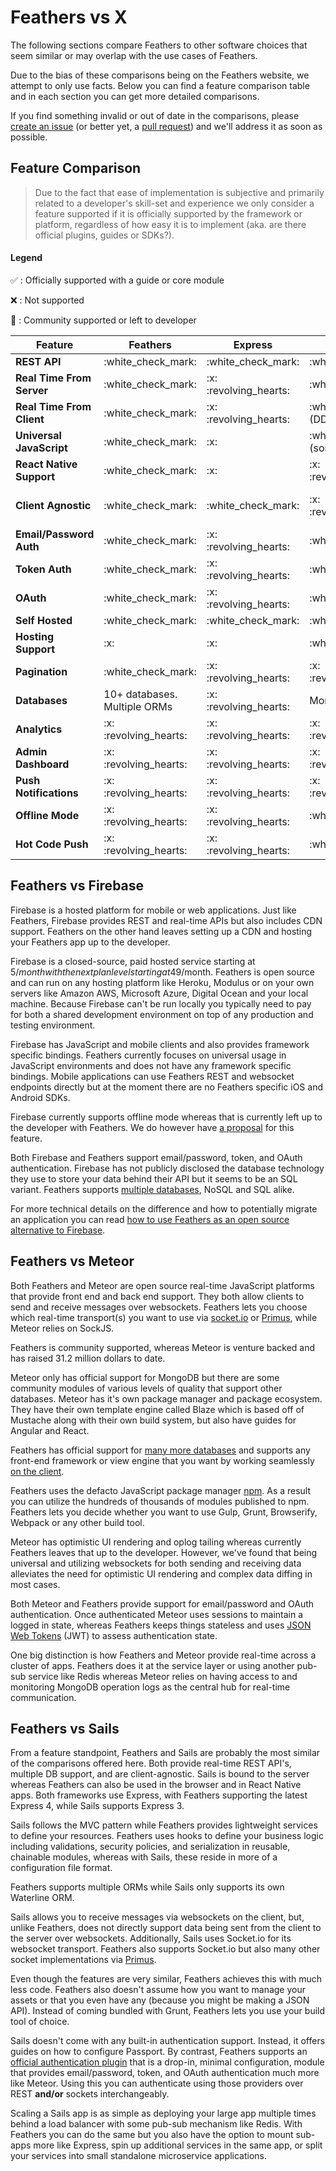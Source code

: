# Feathers vs X

The following sections compare Feathers to other software choices that seem similar or may overlap with the use cases of Feathers.

Due to the bias of these comparisons being on the Feathers website, we attempt to only use facts. Below you can find a feature comparison table and in each section you can get more detailed comparisons.

If you find something invalid or out of date in the comparisons, please [create an issue](https://github.com/feathersjs/feathers-docs/issues/new) (or better yet, a [pull request](https://github.com/feathersjs/feathers-docs/compare)) and we'll address it as soon as possible.

## Feature Comparison

> Due to the fact that ease of implementation is subjective and primarily related to a developer's skill-set and experience we only consider a feature supported if it is officially supported by the framework or platform, regardless of how easy it is to implement (aka. are there official plugins, guides or SDKs?).

<!-- -->

#### Legend

 :white_check_mark: : Officially supported with a guide or core module

 :x: : Not supported

 :revolving_hearts: : Community supported or left to developer

<table>
    <thead>
        <tr>
            <th><strong>Feature</strong></th>
            <th><strong>Feathers</strong></th>
            <th><strong>Express</strong></th>
            <th><strong>Meteor</strong></th>
            <th><strong>Sails</strong></th>
            <th><strong>Firebase</strong></th>
        </tr>
    </thead>
    <tbody>
        <tr>
            <td><strong>REST API</strong></td>
            <td> :white_check_mark: </td>
            <td> :white_check_mark: </td>
            <td> :white_check_mark: </td>
            <td> :white_check_mark: </td>
            <td> :white_check_mark: </td>
        </tr>
        <tr>
            <td><strong>Real Time From Server</strong></td>
            <td> :white_check_mark: </td>
            <td> :x:   :revolving_hearts: </td>
            <td> :white_check_mark: </td>
            <td> :white_check_mark: </td>
            <td> :white_check_mark: </td>
        </tr>
        <tr>
            <td><strong>Real Time From Client</strong></td>
            <td> :white_check_mark: </td>
            <td> :x:    :revolving_hearts: </td>
            <td> :white_check_mark:  (DDP)</td>
            <td> :x:    :revolving_hearts: </td>
            <td> :white_check_mark: </td>
        </tr>
        <tr>
            <td><strong>Universal JavaScript</strong></td>
            <td> :white_check_mark: </td>
            <td> :x: </td>
            <td> :white_check_mark:  (sort of)</td>
            <td> :x: </td>
            <td> :x: </td>
        </tr>
        <tr>
            <td><strong>React Native Support</strong></td>
            <td> :white_check_mark: </td>
            <td> :x: </td>
            <td> :x:    :revolving_hearts: </td>
            <td> :x: </td>
            <td> :x: </td>
        </tr>
        <tr>
            <td><strong>Client Agnostic</strong></td>
            <td> :white_check_mark: </td>
            <td> :white_check_mark: </td>
            <td> :x:    :revolving_hearts: </td>
            <td> :white_check_mark: </td>
            <td> :white_check_mark:    :revolving_hearts:  (SDKs)</td>
        </tr>
        <tr>
            <td><strong>Email/Password Auth</strong></td>
            <td> :white_check_mark: </td>
            <td> :x:    :revolving_hearts: </td>
            <td> :white_check_mark: </td>
            <td> :x:    :revolving_hearts: </td>
            <td> :white_check_mark: </td>
        </tr>
        <tr>
            <td><strong>Token Auth</strong></td>
            <td> :white_check_mark: </td>
            <td> :x:    :revolving_hearts: </td>
            <td> :white_check_mark: </td>
            <td> :x:    :revolving_hearts: </td>
            <td> :white_check_mark: </td>
        </tr>
        <tr>
            <td><strong>OAuth</strong></td>
            <td> :white_check_mark: </td>
            <td> :x:    :revolving_hearts: </td>
            <td> :white_check_mark: </td>
            <td> :x:    :revolving_hearts: </td>
            <td> :white_check_mark: </td>
        </tr>
        <tr>
            <td><strong>Self Hosted</strong></td>
            <td> :white_check_mark: </td>
            <td> :white_check_mark: </td>
            <td> :white_check_mark: </td>
            <td> :white_check_mark: </td>
            <td> :x: </td>
        </tr>
        <tr>
            <td><strong>Hosting Support</strong></td>
            <td> :x: </td>
            <td> :x: </td>
            <td> :white_check_mark: </td>
            <td> :x: </td>
            <td> :white_check_mark: </td>
        </tr>
        <tr>
            <td><strong>Pagination</strong></td>
            <td> :white_check_mark: </td>
            <td> :x:    :revolving_hearts: </td>
            <td> :x:    :revolving_hearts: </td>
            <td> :white_check_mark: </td>
            <td> :white_check_mark: </td>
        </tr>
        <tr>
            <td><strong>Databases</strong></td>
            <td>10+ databases. Multiple ORMs</td>
            <td> :x:    :revolving_hearts: </td>
            <td>MongoDB</td>
            <td>10+ databases. 1 ORM</td>
            <td>Unknown</td>
        </tr>
        <tr>
            <td><strong>Analytics</strong></td>
            <td> :x:    :revolving_hearts: </td>
            <td> :x:    :revolving_hearts: </td>
            <td> :x:    :revolving_hearts: </td>
            <td> :x:    :revolving_hearts: </td>
            <td> :white_check_mark: </td>
        </tr>
        <tr>
            <td><strong>Admin Dashboard</strong></td>
            <td> :x:    :revolving_hearts: </td>
            <td> :x:    :revolving_hearts: </td>
            <td> :x:    :revolving_hearts: </td>
            <td> :x:    :revolving_hearts: </td>
            <td> :white_check_mark: </td>
        </tr>
        <tr>
            <td><strong>Push Notifications</strong></td>
            <td> :x:    :revolving_hearts: </td>
            <td> :x:    :revolving_hearts: </td>
            <td> :x:    :revolving_hearts: </td>
            <td> :x:    :revolving_hearts: </td>
            <td> :x: </td>
        </tr>
        <tr>
            <td><strong>Offline Mode</strong></td>
            <td> :x:    :revolving_hearts: </td>
            <td> :x:    :revolving_hearts: </td>
            <td> :white_check_mark: </td>
            <td> :x:    :revolving_hearts: </td>
            <td> :white_check_mark: </td>
        </tr>
        <tr>
            <td><strong>Hot Code Push</strong></td>
            <td> :x:    :revolving_hearts: </td>
            <td> :x:    :revolving_hearts: </td>
            <td> :white_check_mark: </td>
            <td> :x:    :revolving_hearts: </td>
            <td> :x: </td>
        </tr>
    </tbody>
</table>

## Feathers vs Firebase

Firebase is a hosted platform for mobile or web applications. Just like Feathers, Firebase provides REST and real-time APIs but also includes CDN support. Feathers on the other hand leaves setting up a CDN and hosting your Feathers app up to the developer.

Firebase is a closed-source, paid hosted service starting at 5$/month with the next plan level starting at 49$/month. Feathers is open source and can run on any hosting platform like Heroku, Modulus or on your own servers like Amazon AWS, Microsoft Azure, Digital Ocean and your local machine. Because Firebase can't be run locally you typically need to pay for both a shared development environment on top of any production and testing environment.

Firebase has JavaScript and mobile clients and also provides framework specific bindings. Feathers currently focuses on universal usage in JavaScript environments and does not have any framework specific bindings. Mobile applications can use Feathers REST and websocket endpoints directly but at the moment there are no Feathers specific iOS and Android SDKs.

Firebase currently supports offline mode whereas that is currently left up to the developer with Feathers. We do however have [a proposal](https://github.com/feathersjs/feathers-client/issues/29) for this feature.

Both Firebase and Feathers support email/password, token, and OAuth authentication. Firebase has not publicly disclosed the database technology they use to store your data behind their API but it seems to be an SQL variant. Feathers supports [multiple databases](../../api/databases/common.md), NoSQL and SQL alike.

For more technical details on the difference and how to potentially migrate an application you can read [how to use Feathers as an open source alternative to Firebase](https://medium.com/all-about-feathersjs/using-feathersjs-as-an-open-source-alternative-to-firebase-b5d93c200cee#.olu25brld).


## Feathers vs Meteor

Both Feathers and Meteor are open source real-time JavaScript platforms that provide front end and back end support. They both allow clients to send and receive messages over websockets. Feathers lets you choose which real-time transport(s) you want to use via [socket.io](../../api/socketio.md) or [Primus](../../api/primus.md), while Meteor relies on SockJS.

Feathers is community supported, whereas Meteor is venture backed and has raised 31.2 million dollars to date.

Meteor only has official support for MongoDB but there are some community modules of various levels of quality that support other databases. Meteor has it's own package manager and package ecosystem. They have their own template engine called Blaze which is based off of Mustache along with their own build system, but also have guides for Angular and React.

Feathers has official support for [many more databases](../../api/databases/common.md) and supports any front-end framework or view engine that you want by working seamlessly [on the client](../../api/client.md).

Feathers uses the defacto JavaScript package manager [npm](http://npmjs.org). As a result you can utilize the hundreds of thousands of modules published to npm. Feathers lets you decide whether you want to use Gulp, Grunt, Browserify, Webpack or any other build tool.

Meteor has optimistic UI rendering and oplog tailing whereas currently Feathers leaves that up to the developer. However, we've found that being universal and utilizing websockets for both sending and receiving data alleviates the need for optimistic UI rendering and complex data diffing in most cases.

Both Meteor and Feathers provide support for email/password and OAuth authentication. Once authenticated Meteor uses sessions to maintain a logged in state, whereas Feathers keeps things stateless and uses [JSON Web Tokens](https://jwt.io/) (JWT) to assess authentication state.

One big distinction is how Feathers and Meteor provide real-time across a cluster of apps. Feathers does it at the service layer or using another pub-sub service like Redis whereas Meteor relies on having access to and monitoring MongoDB operation logs as the central hub for real-time communication.

## Feathers vs Sails

From a feature standpoint, Feathers and Sails are probably the most similar of the comparisons offered here. Both provide real-time REST API's, multiple DB support, and are client-agnostic. Sails is bound to the server whereas Feathers can also be used in the browser and in React Native apps. Both frameworks use Express, with Feathers supporting the latest Express 4, while Sails supports Express 3.

Sails follows the MVC pattern while Feathers provides lightweight services to define your resources. Feathers uses hooks to define your business logic including validations, security policies, and serialization in reusable, chainable modules, whereas with Sails, these reside in more of a configuration file format.

Feathers supports multiple ORMs while Sails only supports its own Waterline ORM.

Sails allows you to receive messages via websockets on the client, but, unlike Feathers, does not directly support data being sent from the client to the server over websockets. Additionally, Sails uses Socket.io for its websocket transport. Feathers also supports Socket.io but also many other socket implementations via [Primus](../../api/primus.md).

Even though the features are very similar, Feathers achieves this with much less code. Feathers also doesn't assume how you want to manage your assets or that you even have any (because you might be making a JSON API). Instead of coming bundled with Grunt, Feathers lets you use your build tool of choice.

Sails doesn't come with any built-in authentication support. Instead, it offers guides on how to configure Passport. By contrast, Feathers supports an [official authentication plugin](https://github.com/feathersjs/feathers-authentication) that is a drop-in, minimal configuration, module that provides email/password, token, and OAuth authentication much more like Meteor. Using this you can authenticate using those providers over REST **and/or** sockets interchangeably.

Scaling a Sails app is as simple as deploying your large app multiple times behind a load balancer with some pub-sub mechanism like Redis. With Feathers you can do the same but you also have the option to mount sub-apps more like Express, spin up additional services in the same app, or split your services into small standalone microservice applications.
